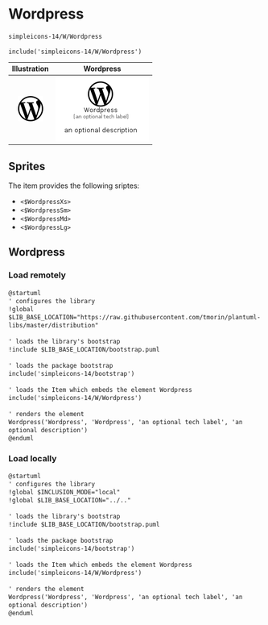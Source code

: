 # Wordpress


```text
simpleicons-14/W/Wordpress
```

```text
include('simpleicons-14/W/Wordpress')
```



| Illustration | Wordpress |
| :---: | :---: |
| ![illustration for Illustration](../../simpleicons-14/W/Wordpress.png) | ![illustration for Wordpress](../../simpleicons-14/W/Wordpress.Local.png) |



## Sprites
The item provides the following sriptes:

- `<$WordpressXs>`
- `<$WordpressSm>`
- `<$WordpressMd>`
- `<$WordpressLg>`





## Wordpress

### Load remotely
```plantuml
@startuml
' configures the library
!global $LIB_BASE_LOCATION="https://raw.githubusercontent.com/tmorin/plantuml-libs/master/distribution"

' loads the library's bootstrap
!include $LIB_BASE_LOCATION/bootstrap.puml

' loads the package bootstrap
include('simpleicons-14/bootstrap')

' loads the Item which embeds the element Wordpress
include('simpleicons-14/W/Wordpress')

' renders the element
Wordpress('Wordpress', 'Wordpress', 'an optional tech label', 'an optional description')
@enduml
```

### Load locally
```plantuml
@startuml
' configures the library
!global $INCLUSION_MODE="local"
!global $LIB_BASE_LOCATION="../.."

' loads the library's bootstrap
!include $LIB_BASE_LOCATION/bootstrap.puml

' loads the package bootstrap
include('simpleicons-14/bootstrap')

' loads the Item which embeds the element Wordpress
include('simpleicons-14/W/Wordpress')

' renders the element
Wordpress('Wordpress', 'Wordpress', 'an optional tech label', 'an optional description')
@enduml
```

